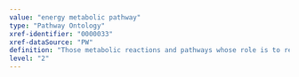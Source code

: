 ```yaml
---
value: "energy metabolic pathway"
type: "Pathway Ontology"
xref-identifier: "0000033"
xref-dataSource: "PW"
definition: "Those metabolic reactions and pathways whose role is to release or provide energy."
level: "2"
---
```

